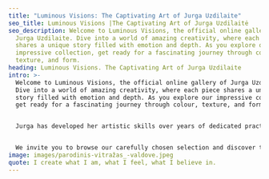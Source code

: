 ```yaml
---
title: "Luminous Visions: The Captivating Art of Jurga Uzdilaite"
seo_title: Luminous Visions |The Captivating Art of Jurga Uzdilaitė
seo_description: Welcome to Luminous Visions, the official online gallery of
  Jurga Uzdilaite. Dive into a world of amazing creativity, where each piece
  shares a unique story filled with emotion and depth. As you explore our
  impressive collection, get ready for a fascinating journey through colour,
  texture, and form.
heading: Luminous Visions. The Captivating Art of Jurga Uzdilaite
intro: >-
  Welcome to Luminous Visions, the official online gallery of Jurga Uzdilaite.
  Dive into a world of amazing creativity, where each piece shares a unique
  story filled with emotion and depth. As you explore our impressive collection,
  get ready for a fascinating journey through colour, texture, and form.


  Jurga has developed her artistic skills over years of dedicated practice, resulting in a signature style that combines the classic beauty of traditional techniques with the endless possibilities of modern innovation. In this space, you'll find a variety of artwork, from captivating landscapes and intriguing abstracts to expressive portraits and charming  compositions.


  We invite you to browse our carefully chosen selection and discover the colourful, vibrant world of Jurga. Whether you're a passionate collector or just looking for inspiration, Jurga's Luminous Visions offers an engaging experience that will leave you appreciating the power and passion behind each piece.
image: images/parodinis-vitražas_-valdove.jpeg
quote: I create what I am, what I feel, what I believe in.
---
```

